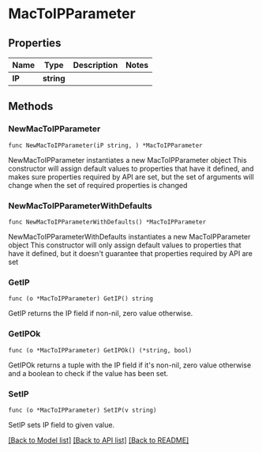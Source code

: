 # MacToIPParameter

## Properties

Name | Type | Description | Notes
------------ | ------------- | ------------- | -------------
**IP** | **string** |  | 

## Methods

### NewMacToIPParameter

`func NewMacToIPParameter(iP string, ) *MacToIPParameter`

NewMacToIPParameter instantiates a new MacToIPParameter object
This constructor will assign default values to properties that have it defined,
and makes sure properties required by API are set, but the set of arguments
will change when the set of required properties is changed

### NewMacToIPParameterWithDefaults

`func NewMacToIPParameterWithDefaults() *MacToIPParameter`

NewMacToIPParameterWithDefaults instantiates a new MacToIPParameter object
This constructor will only assign default values to properties that have it defined,
but it doesn't guarantee that properties required by API are set

### GetIP

`func (o *MacToIPParameter) GetIP() string`

GetIP returns the IP field if non-nil, zero value otherwise.

### GetIPOk

`func (o *MacToIPParameter) GetIPOk() (*string, bool)`

GetIPOk returns a tuple with the IP field if it's non-nil, zero value otherwise
and a boolean to check if the value has been set.

### SetIP

`func (o *MacToIPParameter) SetIP(v string)`

SetIP sets IP field to given value.



[[Back to Model list]](../README.md#documentation-for-models) [[Back to API list]](../README.md#documentation-for-api-endpoints) [[Back to README]](../README.md)


